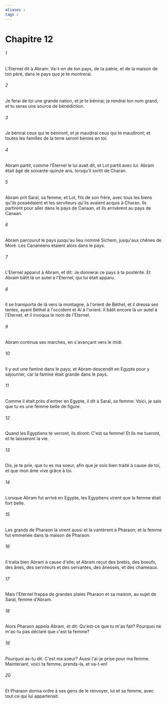 ```yaml
---
aliases : 
tags : 
---
```


# Chapitre 12

###### 1
L'Eternel dit à Abram: Va-t-en de ton pays, de ta patrie, et de la maison de ton père, dans le pays que je te montrerai.
###### 2
Je ferai de toi une grande nation, et je te bénirai; je rendrai ton nom grand, et tu seras une source de bénédiction.
###### 3
Je bénirai ceux qui te béniront, et je maudirai ceux qui te maudiront; et toutes les familles de la terre seront bénies en toi.
###### 4
Abram partit, comme l'Eternel le lui avait dit, et Lot partit avec lui. Abram était âgé de soixante-quinze ans, lorsqu'il sortit de Charan.
###### 5
Abram prit Saraï, sa femme, et Lot, fils de son frère, avec tous les biens qu'ils possédaient et les serviteurs qu'ils avaient acquis à Charan. Ils partirent pour aller dans le pays de Canaan, et ils arrivèrent au pays de Canaan.
###### 6
Abram parcourut le pays jusqu'au lieu nommé Sichem, jusqu'aux chênes de Moré. Les Cananéens étaient alors dans le pays.
###### 7
L'Eternel apparut à Abram, et dit: Je donnerai ce pays à ta postérité. Et Abram bâtit là un autel à l'Eternel, qui lui était apparu.
###### 8
Il se transporta de là vers la montagne, à l'orient de Béthel, et il dressa ses tentes, ayant Béthel à l'occident et Aï à l'orient. Il bâtit encore là un autel à l'Eternel, et il invoqua le nom de l'Eternel.
###### 9
Abram continua ses marches, en s'avançant vers le midi.
###### 10
Il y eut une famine dans le pays; et Abram descendit en Egypte pour y séjourner, car la famine était grande dans le pays.
###### 11
Comme il était près d'entrer en Egypte, il dit à Saraï, sa femme: Voici, je sais que tu es une femme belle de figure.
###### 12
Quand les Egyptiens te verront, ils diront: C'est sa femme! Et ils me tueront, et te laisseront la vie.
###### 13
Dis, je te prie, que tu es ma soeur, afin que je sois bien traité à cause de toi, et que mon âme vive grâce à toi.
###### 14
Lorsque Abram fut arrivé en Egypte, les Egyptiens virent que la femme était fort belle.
###### 15
Les grands de Pharaon la virent aussi et la vantèrent à Pharaon; et la femme fut emmenée dans la maison de Pharaon.
###### 16
Il traita bien Abram à cause d'elle; et Abram reçut des brebis, des boeufs, des ânes, des serviteurs et des servantes, des ânesses, et des chameaux.
###### 17
Mais l'Eternel frappa de grandes plaies Pharaon et sa maison, au sujet de Saraï, femme d'Abram.
###### 18
Alors Pharaon appela Abram, et dit: Qu'est-ce que tu m'as fait? Pourquoi ne m'as-tu pas déclaré que c'est ta femme?
###### 19
Pourquoi as-tu dit: C'est ma soeur? Aussi l'ai-je prise pour ma femme. Maintenant, voici ta femme, prends-la, et va-t-en!
###### 20
Et Pharaon donna ordre à ses gens de le renvoyer, lui et sa femme, avec tout ce qui lui appartenait.
